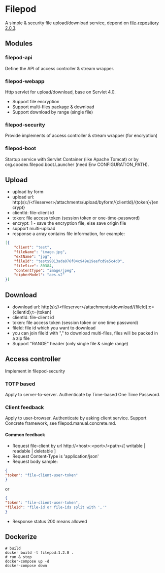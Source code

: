 # Filepod

A simple & security file upload/download service, depend on [file-repository 2.0.3](https://github.com/jusivv/file-repository).

## Modules

### filepod-api

Define the API of access controller & stream wrapper.

### filepod-webapp

Http servlet for upload/download, base on Servlet 4.0.

- Support file encryption
- Support multi-files package & download
- Support download by range (single file)

### filepod-security

Provide implements of access controller & stream wrapper (for encryption)

### filepod-boot

Startup service with Servlet Container (like Apache Tomcat) or by org.coodex.filepod.boot.Launcher (need Env CONFIGURATION_PATH).

## Upload

- upload by form
- upload url: http(s)://\<fileserver\>/attachments/upload/byform/{clientId}/{token}/{encrypt}
- clientId: file-client id
- token: file access token (session token or one-time-password)
- encrypt: 1 - save the encryption file, else save origin file
- support multi-upload
- response a array contains file information, for example:

```json
[{
    "client": "test",
    "fileName": "image.jpg",
    "extName": "jpg",
    "fileId": "test$9813ada076f04c949e19eefcd9a5c4d0",
    "fileSize": 80384,
    "contentType": "image/jpeg",
    "cipherModel": "aes.v2"
}]
```

## Download

- download url: http(s)://\<fileserver\>/attachments/download/{fileId};c={clientId};t={token}
- clientId: file-client id
- token: file access token (session token or one time password)
- fileId: file id which you want to download
- you can join fileId with "," to download multi-files, files will be packed in a zip file
- Support "RANGE" header (only single file & single range)

## Access controller

Implement in filepod-security

### TOTP based

Apply to server-to-server.
Authenticate by Time-based One Time Password.

### Client feedback

Apply to user-browser.
Authenticate by asking client service. 
Support Concrete framework, see filepod.manual.concrete.md.

#### Common feedback

- Request file-client by url http://\<host\>:\<port\>/\<path\>/\[ writable | readable | deletable \]
- Request Content-Type is 'application/json'
- Request body sample:

```JSON
{
"token": "file-client-user-token"
}
```
or
```JSON
{
"token": "file-client-user-token",
"fileId": "file-id or file-ids split with ','"
}
```

- Response status 200 means allowed

## Dockerize

```shell
# build
docker build -t filepod:1.2.0 .
# run & stop
docker-compose up -d
docker-compose down
```